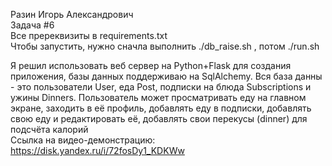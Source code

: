 Разин Игорь Александрович </br>
Задача #6 </br>
Все пререквизиты в requirements.txt </br>
Чтобы запустить, нужно сначла выполнить ./db_raise.sh , потом ./run.sh </br>

Я решил использовать веб сервер на Python+Flask для создания приложения, базы данных поддерживаю на SqlAlchemy. Вся база данны - это пользователи User, еда Post, подписки на блюда Subscriptions и ужины Dinners. Пользователь может просматривать еду на главном экране, заходить в её профиль, добавлять еду в подписки, добавлять свою еду и редактировать её, добавлять свои перекусы (dinner) для подсчёта калорий </br>
Ссылка на видео-демонстрацию: https://disk.yandex.ru/i/72fosDy1_KDKWw
